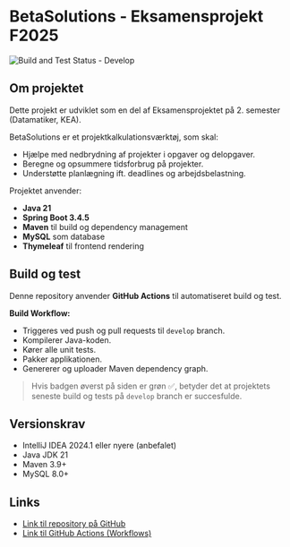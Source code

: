 # BetaSolutions - Eksamensprojekt F2025

![Build and Test Status - Develop](https://github.com/Gabel1998/BetaSolutions/actions/workflows/ci.yml/badge.svg?branch=develop)

## Om projektet
Dette projekt er udviklet som en del af Eksamensprojektet på 2. semester (Datamatiker, KEA).

BetaSolutions er et projektkalkulationsværktøj, som skal:
- Hjælpe med nedbrydning af projekter i opgaver og delopgaver.
- Beregne og opsummere tidsforbrug på projekter.
- Understøtte planlægning ift. deadlines og arbejdsbelastning.

Projektet anvender:
- **Java 21**
- **Spring Boot 3.4.5**
- **Maven** til build og dependency management
- **MySQL** som database
- **Thymeleaf** til frontend rendering

## Build og test
Denne repository anvender **GitHub Actions** til automatiseret build og test.

**Build Workflow:**
- Triggeres ved push og pull requests til `develop` branch.
- Kompilerer Java-koden.
- Kører alle unit tests.
- Pakker applikationen.
- Genererer og uploader Maven dependency graph.

> Hvis badgen øverst på siden er grøn ✅, betyder det at projektets seneste build og tests på `develop` branch er succesfulde.

## Versionskrav
- IntelliJ IDEA 2024.1 eller nyere (anbefalet)
- Java JDK 21
- Maven 3.9+
- MySQL 8.0+

## Links
- [Link til repository på GitHub](https://github.com/Gabel1998/BetaSolutions)
- [Link til GitHub Actions (Workflows)](https://github.com/Gabel1998/BetaSolutions/actions)

